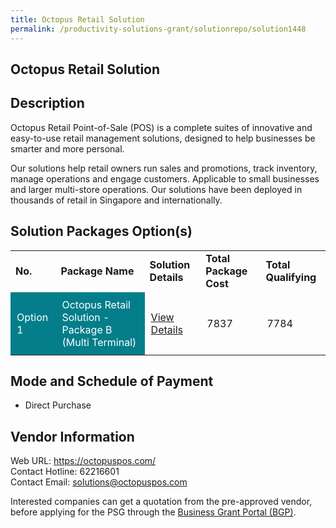 ```yaml
---
title: Octopus Retail Solution
permalink: /productivity-solutions-grant/solutionrepo/solution1448
---
```


## Octopus Retail Solution

## Description

Octopus Retail Point-of-Sale (POS) is a complete suites of innovative and easy-to-use retail management solutions, designed to help businesses be smarter and more personal. 

Our solutions help retail owners run sales and promotions, track inventory, manage operations and engage customers. Applicable to small businesses and larger multi-store operations. Our solutions have been deployed in thousands of retail in Singapore and internationally.

## Solution Packages Option(s)

<table>
<tr>
<td><b>No.</b></td>
<td><b>Package Name</b></td>
<td><b>Solution Details</b></td>
<td><b>Total Package Cost</b></td>
<td><b>Total Qualifying</b></td>
</tr>
<tr>
<td style='padding: 10px; background-color: #037E8A; color: #FFFFFF;'>Option 1</td>
<td style='padding: 10px; background-color: #037E8A; color: #FFFFFF;'>Octopus Retail Solution - Package B (Multi Terminal)</td>
<td style='padding: 10px;'><a href='https://www.gobusiness.gov.sg/images/psg/Desensitised_Octopus_Retail_20200548_Annex_3_Part_2.pdf' target='_blank'>View Details</a></td>
<td style='padding: 10px;'>7837</td>
<td style='padding: 10px;'>7784</td>
</tr>
</table>

## Mode and Schedule of Payment

 - Direct Purchase

## Vendor Information

 Web URL: https://octopuspos.com/ <br>Contact Hotline: 62216601 <br>Contact Email: solutions@octopuspos.com <br>

Interested companies can get a quotation from the pre-approved vendor, before applying for the PSG through the <a href='https://www.businessgrants.gov.sg/' target='_blank' rel='noopener'>Business Grant Portal (BGP)</a>.

<script src="/jquery/resize-tables.js"></script>
